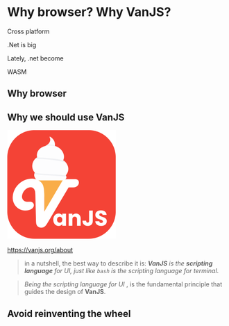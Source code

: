 # Why browser? Why VanJS?

Cross platform


.Net is big

Lately, .net become


WASM

## Why browser

## Why we should use VanJS

![image](https://raw.githubusercontent.com/ken-okabe/web-images4/main/img_1712047413143.png)

https://vanjs.org/about

>in a nutshell, the best way to describe it is:   ***VanJS**  is the  **scripting language**  for UI, just like `bash` is the scripting language for terminal*.

> *Being the scripting language for UI* , is the fundamental principle that guides the design of  **VanJS**.

## Avoid reinventing the wheel